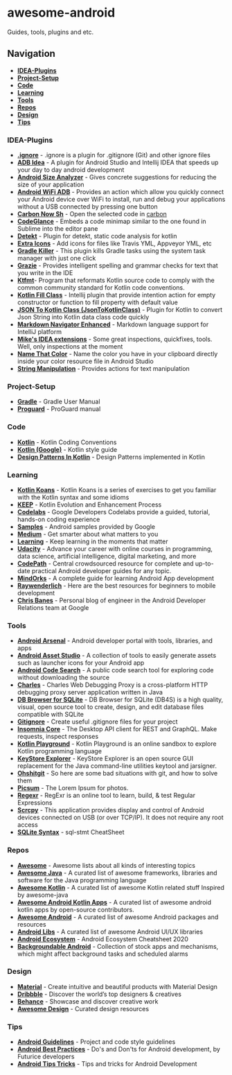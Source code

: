 # awesome-android

Guides, tools, plugins and etc.

## Navigation

* [**IDEA-Plugins**](https://github.com/lndmflngs/awesome-android#idea-plugins)
* [**Project-Setup**](https://github.com/lndmflngs/awesome-android#project-setup)
* [**Code**](https://github.com/lndmflngs/awesome-android#code)
* [**Learning**](https://github.com/lndmflngs/awesome-android#learning)
* [**Tools**](https://github.com/lndmflngs/awesome-android#tools)
* [**Repos**](https://github.com/lndmflngs/awesome-android#repos)
* [**Design**](https://github.com/lndmflngs/awesome-android#design)
* [**Tips**](https://github.com/lndmflngs/awesome-android#tips)

### IDEA-Plugins
- [**.​ignore**](https://plugins.jetbrains.com/plugin/7495--ignore) - .ignore is a plugin for .gitignore (Git) and other ignore files
- [**ADB Idea**](https://plugins.jetbrains.com/plugin/7380-adb-idea) - A plugin for Android Studio and Intellij IDEA that speeds up your day to day android development
- [**Android Size Analyzer**](https://plugins.jetbrains.com/plugin/12563-android-size-analyzer) - Gives concrete suggestions for reducing the size of your application
- [**Android WiFi ADB**](https://plugins.jetbrains.com/plugin/7983-android-wifi-adb) - Provides an action which allow you quickly connect your Android device over WiFi to install, run and debug your applications without a USB connected by pressing one button
- [**Carbon Now Sh**](https://plugins.jetbrains.com/plugin/10469-carbon-now-sh/) - Open the selected code in [carbon](https://carbon.now.sh)
- [**CodeGlance**](https://plugins.jetbrains.com/plugin/7275-codeglance) - Embeds a code minimap similar to the one found in Sublime into the editor pane
- [**Detekt**](https://plugins.jetbrains.com/plugin/10761-detekt) - Plugin for detekt, static code analysis for kotlin
- [**Extra Icons**](https://plugins.jetbrains.com/plugin/11058-extra-icons) - Add icons for files like Travis YML, Appveyor YML, etc
- [**Gradle Killer**](https://plugins.jetbrains.com/plugin/7794-gradle-killer) - This plugin kills Gradle tasks using the system task manager with just one click
- [**Grazie**](https://plugins.jetbrains.com/plugin/12175-grazie) - Provides intelligent spelling and grammar checks for text that you write in the IDE
- [**Ktfmt​**](https://plugins.jetbrains.com/plugin/14912-ktfmt) - Program that reformats Kotlin source code to comply with the common community standard for Kotlin code conventions.
- [**Kotlin Fill Class​**](https://plugins.jetbrains.com/plugin/10942-kotlin-fill-class) - Intellij plugin that provide intention action for empty constructor or function to fill property with default value
- [**JSON To Kotlin Class ​(JsonToKotlinClass)​**](https://plugins.jetbrains.com/plugin/9960-json-to-kotlin-class-jsontokotlinclass-) - Plugin for Kotlin to convert Json String into Kotlin data class code quickly
- [**Markdown Navigator Enhanced**](https://plugins.jetbrains.com/plugin/7896-markdown-navigator-enhanced) - Markdown language support for IntelliJ platform
- [**Mike's IDEA extensions**](https://plugins.jetbrains.com/plugin/12690-mike-s-idea-extensions) - Some great inspections, quickfixes, tools. Well, only inspections at the moment
- [**Name That Color**](https://plugins.jetbrains.com/plugin/10422-name-that-color) - Name the color you have in your clipboard directly inside your color resource file in Android Studio
- [**String Manipulation**](https://plugins.jetbrains.com/plugin/2162-string-manipulation) - Provides actions for text manipulation

### Project-Setup
- [**Gradle**](https://docs.gradle.org/current/userguide/userguide.html) - Gradle User Manual
- [**Proguard**](https://www.guardsquare.com/en/products/proguard/manual) - ProGuard manual

### Code
* [**Kotlin**](https://kotlinlang.org/docs/reference/coding-conventions.html) - Kotlin Coding Conventions
* [**Kotlin (Google)**](https://developer.android.com/kotlin/style-guide) - Kotlin style guide
* [**Design Patterns In Kotlin**](https://github.com/dbacinski/Design-Patterns-In-Kotlin) - Design Patterns implemented in Kotlin

### Learning
* [**Kotlin Koans**](https://play.kotlinlang.org/koans/overview) - Kotlin Koans is a series of exercises to get you familiar with the Kotlin syntax and some idioms
* [**KEEP**](https://github.com/Kotlin/KEEP) - Kotlin Evolution and Enhancement Process
* [**Codelabs**](https://codelabs.developers.google.com/?cat=Android) - Google Developers Codelabs provide a guided, tutorial, hands-on coding experience
* [**Samples**](https://developer.android.com/samples/index.html) - Android samples provided by Google
* [**Medium**](https://medium.com) - Get smarter about what matters to you
* [**Learning**](https://www.linkedin.com/learning) - Keep learning in the moments that matter
* [**Udacity**](https://www.udacity.com/courses/all) - Advance your career with online courses in programming, data science, artificial intelligence, digital marketing, and more
* [**CodePath**](https://guides.codepath.com/android) - Central crowdsourced resource for complete and up-to-date practical Android developer guides for any topic.
* [**MindOrks**](https://blog.mindorks.com/blogs/android) - A complete guide for learning Android App development
* [**Raywenderlich**](https://www.raywenderlich.com) -  Here are the best resources for beginners to mobile development
* [**Chris Banes**](https://chris.banes.dev) - Personal blog of engineer in the Android Developer Relations team at Google

### Tools
* [**Android Arsenal**](https://android-arsenal.com) - Android developer portal with tools, libraries, and apps
* [**Android Asset Studio**](https://romannurik.github.io/AndroidAssetStudio) - A collection of tools to easily generate assets such as launcher icons for your Android app
* [**Android Code Search**](https://cs.android.com) - A public code search tool for exploring code without downloading the source
* [**Charles**](https://www.charlesproxy.com) - Charles Web Debugging Proxy is a cross-platform HTTP debugging proxy server application written in Java
* [**DB Browser for SQLite**](https://sqlitebrowser.org) - DB Browser for SQLite (DB4S) is a high quality, visual, open source tool to create, design, and edit database files compatible with SQLite
* [**Gitignore**](https://www.gitignore.io/) - Create useful .gitignore files for your project
* [**Insomnia Core**](https://insomnia.rest) - The Desktop API client for REST and GraphQL. Make requests, inspect responses
* [**Kotlin Playground**](https://play.kotlinlang.org) - Kotlin Playground is an online sandbox to explore Kotlin
programming language
* [**KeyStore Explorer**](https://keystore-explorer.org/index.html) - KeyStore Explorer is an open source GUI replacement for the Java command-line utilities keytool and jarsigner.
* [**Ohshitgit**](https://ohshitgit.com/en) - So here are some bad situations with git, and how to solve them
* [**Picsum**](https://picsum.photos) - The Lorem Ipsum for photos.
* [**Regexr**](https://regexr.com) - RegExr is an online tool to learn, build, & test Regular Expressions
* [**Scrcpy**](https://github.com/Genymobile/scrcpy) - This application provides display and control of Android devices connected on USB (or over TCP/IP). It does not require any root access
* [**SQLite Syntax**](https://www.sqlite.org/syntax/sql-stmt.html) - sql-stmt CheatSheet


### Repos
* [**Awesome**](https://github.com/sindresorhus/awesome) - Awesome lists about all kinds of interesting topics
* [**Awesome Java**](https://github.com/akullpp/awesome-java) - A curated list of awesome frameworks, libraries and software for the Java programming language
* [**Awesome Kotlin**](https://github.com/KotlinBy/awesome-kotlin) - A curated list of awesome Kotlin related stuff Inspired by awesome-java
* [**Awesome Android Kotlin Apps**](https://github.com/androiddevnotes/awesome-android-kotlin-apps) - A curated list of awesome android kotlin apps by open-source contributors.
* [**Awesome Android**](https://github.com/JStumpp/awesome-android) - A curated list of awesome Android packages and resources
* [**Android Libs**](https://github.com/XXApple/AndroidLibs) - A curated list of awesome Android UI/UX libraries
* [**Android Ecosystem**](https://github.com/igorwojda/android-ecosystem-cheat-sheet) - Android Ecosystem Cheatsheet 2020
* [**Backgroundable Android**](https://github.com/dirkam/backgroundable-android) - Collection of stock apps and mechanisms, which might affect background tasks and scheduled alarms

### Design
* [**Material**](https://material.io/design) - Create intuitive and beautiful products with Material Design
* [**Dribbble**](https://dribbble.com/search/android) - Discover the world’s top designers & creatives
* [**Behance**](https://www.behance.net/galleries/Interaction) - Showcase and discover creative work
* [**Awesome Design**](https://github.com/gztchan/awesome-design) - Curated design resources

### Tips
* [**Android Guidelines**](https://github.com/ribot/android-guidelines/blob/master/project_and_code_guidelines.md) - Project and code style guidelines
* [**Android Best Practices**](https://github.com/futurice/android-best-practices) - Do's and Don'ts for Android development, by Futurice developers
* [**Android Tips Tricks**](https://github.com/nisrulz/android-tips-tricks) - Tips and tricks for Android Development
